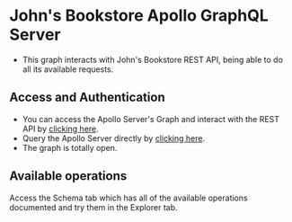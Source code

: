 # John's Bookstore Apollo GraphQL Server

* This graph interacts with John's Bookstore REST API, being able to do all its available requests.

## Access and Authentication
* You can access the Apollo Server's Graph and interact with the REST API by [clicking here](https://shorturl.at/ghix4).
* Query the Apollo Server directly by [clicking here](https://shorturl.at/AMU23).
* The graph is totally open.

## Available operations

Access the Schema tab which has all of the available operations documented and try them in the Explorer tab.